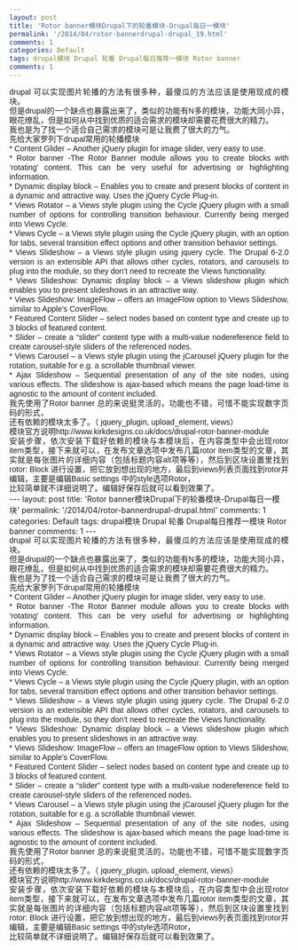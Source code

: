 ```yaml
---
layout: post
title: 'Rotor banner模块Drupal下的轮番模块-Drupal每日一模块'
permalink: '/2014/04/rotor-bannerdrupal-drupal_19.html'
comments: 1
categories: Default
tags: drupal模块 Drupal 轮番 Drupal每日推荐一模块 Rotor banner
comments: 1
---
```

<div style="background-color: white; font-family: Arial, Verdana, sans-serif; font-size: 14px; line-height: 17px; text-align: justify;">drupal 可以实现图片轮播的方法有很多种，最傻瓜的方法应该是使用现成的模块。<br/>但是drupal的一个缺点也暴露出来了，类似的功能有N多的模块，功能大同小异，眼花缭乱，但是如何从中找到优质的适合需求的模块却需要花费很大的精力。<br/>我也是为了找一个适合自己需求的模块可是让我费了很大的力气。</div>

<div style="background-color: white; font-family: Arial, Verdana, sans-serif; font-size: 14px; line-height: 17px; text-align: justify;">先给大家罗列下drupal常用的轮播模块</div>

<div style="background-color: white; font-family: Arial, Verdana, sans-serif; font-size: 14px; line-height: 17px; text-align: justify;">* Content Glider – Another jQuery plugin for image slider, very easy to use.<br/>* Rotor banner -The Rotor Banner module allows you to create blocks with ‘rotating’ content. This can be very useful for advertising or highlighting information.<br/>* Dynamic display block – Enables you to create and present blocks of content in a dynamic and attractive way. Uses the jQuery Cycle Plug-in.<br/>* Views Rotator – a Views style plugin using the Cycle jQuery plugin with a small number of options for controlling transition behaviour. Currently being merged into Views Cycle.<br/>* Views Cycle – a Views style plugin using the Cycle jQuery plugin, with an option for tabs, several transition effect options and other transition behavior settings.<br/>* Views Slideshow – a Views style plugin using jquery cycle. The Drupal 6-2.0 version is an extensible API that allows other cycles, rotators, and carousels to plug into the module, so they don’t need to recreate the Views functionality.<br/>* Views Slideshow: Dynamic display block – a Views slideshow plugin which enables you to present slideshows in an attractive way.<br/>* Views Slideshow: ImageFlow – offers an ImageFlow option to Views Slideshow, similar to Apple’s CoverFlow.<br/>* Featured Content Slider – select nodes based on content type and create up to 3 blocks of featured content.<br/>* Slider – create a “slider” content type with a multi-value nodereference field to create carousel-style sliders of the referenced nodes.<br/>* Views Carousel – a Views style plugin using the jCarousel jQuery plugin for the rotation, suitable for e.g. a scrollable thumbnail viewer.<br/>* Ajax Slideshow – Sequential presentation of any of the site nodes, using various effects. The slideshow is ajax-based which means the page load-time is agnostic to the amount of content included.</div>

<div style="background-color: white; font-family: Arial, Verdana, sans-serif; font-size: 14px; line-height: 17px; text-align: justify;">我先使用了Rotor banner 总的来说挺灵活的，功能也不错，可惜不能实现数字页码的形式，<br/>还有依赖的模块太多了。（ jquery_plugin, upload_element, views）</div>

<div style="background-color: white; font-family: Arial, Verdana, sans-serif; font-size: 14px; line-height: 17px; text-align: justify;">模块官方说明http://www.kirkdesigns.co.uk/docs/drupal-rotor-banner-module</div>

<div style="background-color: white; font-family: Arial, Verdana, sans-serif; font-size: 14px; line-height: 17px; text-align: justify;">安装步骤，依次安装下载好依赖的模块与本模块后，在内容类型中会出现rotor item类型，接下来就可以，在发布文章选项中发布几篇rotor item类型的文章，其实就是每张图片的详细内容（包括标题内容alt项等等），然后到区块设置里找到rotor: Block 进行设置，把它放到想出现的地方，最后到views列表页面找到rotor并编辑，主要是编辑Basic settings 中的style选项Rotor，</div>

<div style="background-color: white; font-family: Arial, Verdana, sans-serif; font-size: 14px; line-height: 17px; text-align: justify;">比较简单就不详细说明了。编辑好保存后就可以看到效果了。</div>---
layout: post
title: 'Rotor banner模块Drupal下的轮番模块-Drupal每日一模块'
permalink: '/2014/04/rotor-bannerdrupal-drupal.html'
comments: 1
categories: Default
tags: drupal模块 Drupal 轮番 Drupal每日推荐一模块 Rotor banner
comments: 1
---
<div style="background-color: white; font-family: Arial, Verdana, sans-serif; font-size: 14px; line-height: 17px; text-align: justify;">drupal 可以实现图片轮播的方法有很多种，最傻瓜的方法应该是使用现成的模块。<br/>但是drupal的一个缺点也暴露出来了，类似的功能有N多的模块，功能大同小异，眼花缭乱，但是如何从中找到优质的适合需求的模块却需要花费很大的精力。<br/>我也是为了找一个适合自己需求的模块可是让我费了很大的力气。</div>

<div style="background-color: white; font-family: Arial, Verdana, sans-serif; font-size: 14px; line-height: 17px; text-align: justify;">先给大家罗列下drupal常用的轮播模块</div>

<div style="background-color: white; font-family: Arial, Verdana, sans-serif; font-size: 14px; line-height: 17px; text-align: justify;">* Content Glider – Another jQuery plugin for image slider, very easy to use.<br/>* Rotor banner -The Rotor Banner module allows you to create blocks with ‘rotating’ content. This can be very useful for advertising or highlighting information.<br/>* Dynamic display block – Enables you to create and present blocks of content in a dynamic and attractive way. Uses the jQuery Cycle Plug-in.<br/>* Views Rotator – a Views style plugin using the Cycle jQuery plugin with a small number of options for controlling transition behaviour. Currently being merged into Views Cycle.<br/>* Views Cycle – a Views style plugin using the Cycle jQuery plugin, with an option for tabs, several transition effect options and other transition behavior settings.<br/>* Views Slideshow – a Views style plugin using jquery cycle. The Drupal 6-2.0 version is an extensible API that allows other cycles, rotators, and carousels to plug into the module, so they don’t need to recreate the Views functionality.<br/>* Views Slideshow: Dynamic display block – a Views slideshow plugin which enables you to present slideshows in an attractive way.<br/>* Views Slideshow: ImageFlow – offers an ImageFlow option to Views Slideshow, similar to Apple’s CoverFlow.<br/>* Featured Content Slider – select nodes based on content type and create up to 3 blocks of featured content.<br/>* Slider – create a “slider” content type with a multi-value nodereference field to create carousel-style sliders of the referenced nodes.<br/>* Views Carousel – a Views style plugin using the jCarousel jQuery plugin for the rotation, suitable for e.g. a scrollable thumbnail viewer.<br/>* Ajax Slideshow – Sequential presentation of any of the site nodes, using various effects. The slideshow is ajax-based which means the page load-time is agnostic to the amount of content included.</div>

<div style="background-color: white; font-family: Arial, Verdana, sans-serif; font-size: 14px; line-height: 17px; text-align: justify;">我先使用了Rotor banner 总的来说挺灵活的，功能也不错，可惜不能实现数字页码的形式，<br/>还有依赖的模块太多了。（ jquery_plugin, upload_element, views）</div>

<div style="background-color: white; font-family: Arial, Verdana, sans-serif; font-size: 14px; line-height: 17px; text-align: justify;">模块官方说明http://www.kirkdesigns.co.uk/docs/drupal-rotor-banner-module</div>

<div style="background-color: white; font-family: Arial, Verdana, sans-serif; font-size: 14px; line-height: 17px; text-align: justify;">安装步骤，依次安装下载好依赖的模块与本模块后，在内容类型中会出现rotor item类型，接下来就可以，在发布文章选项中发布几篇rotor item类型的文章，其实就是每张图片的详细内容（包括标题内容alt项等等），然后到区块设置里找到rotor: Block 进行设置，把它放到想出现的地方，最后到views列表页面找到rotor并编辑，主要是编辑Basic settings 中的style选项Rotor，</div>

<div style="background-color: white; font-family: Arial, Verdana, sans-serif; font-size: 14px; line-height: 17px; text-align: justify;">比较简单就不详细说明了。编辑好保存后就可以看到效果了。</div>
